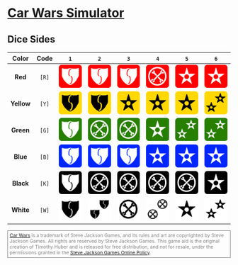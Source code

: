 
<style>
.inner table {
  border: 0 !important;
  border-collapse: collapse !important;
  border-spacing: 0 !important;
  margin-bottom: 20px;
}

.inner table img {
  margin: 0 !important;
  padding: 0 !important;
  border: 0 !important;
  filter: drop-shadow(4px 4px 4px #444) !important;
}

.inner table td {
  vertical-align: middle !important;
  padding: 8px !important;
  border: 1px solid #ccc !important;
}

.inner table code {
  font-size: 16px !important;
}

.inner table th {
  color: #000 !important;
  background-color: #c0c0c0 !important;
}

.inner table th code {
  background-color: #c0c0c0 !important;
}

.inner table thead, 
.inner table thead tr {
  background-color: #bfcebe !important;
}

.inner table thead tr {
  background-color: unset !important;
}

.inner table tr {
  background-color: unset !important;
}

.inner table tr:nth-child(2n) {
  background-color: unset !important; 
}
</style>

# [Car Wars Simulator](../)

## Dice Sides

|   Color    | Code  |  `1`  |  `2`  |  `3`  |  `4`  |  `5`  |  `6`  |
| :--------: | :---: | :---: | :---: | :---: | :---: | :---: | :---: |
|  **Red**   | `[R]` | ![R1] | ![R2] | ![R3] | ![R4] | ![R5] | ![R6] |
| **Yellow** | `[Y]` | ![Y1] | ![Y2] | ![Y3] | ![Y4] | ![Y5] | ![Y6] |
| **Green**  | `[G]` | ![G1] | ![G2] | ![G3] | ![G4] | ![G5] | ![G6] |
|  **Blue**  | `[B]` | ![B1] | ![B2] | ![B3] | ![B4] | ![B5] | ![B6] |
| **Black**  | `[K]` | ![K1] | ![K2] | ![K3] | ![K4] | ![K5] | ![K6] |
| **White**  | `[W]` | ![W1] | ![W2] | ![W3] | ![W4] | ![W5] | ![W6] |


<div style="color:#808080; font-size:8pt; border: solid 1px #808080; padding: 4px;">
<a href="https://carwars.sjgames.com/">Car Wars</a> is a trademark of Steve Jackson Games, and its rules and art are copyrighted by Steve Jackson Games. All rights are reserved by Steve Jackson Games. This game aid is the original creation of Timothy Huber and is released for free distribution, and not for resale, under the permissions granted in the <a href="http://www.sjgames.com/general/online_policy.html">Steve Jackson Games Online Policy</a>.
</div>

[R1]: /img/cw-sim/dice/R1.png "Skid/Shield on Side 1 of Red"
[R2]: /img/cw-sim/dice/R2.png "Skid/Shield on Side 2 of Red"
[R3]: /img/cw-sim/dice/R3.png "Skid/Shield on Side 3 of Red"
[R4]: /img/cw-sim/dice/R4.png "Wrench on Side 4 of Red"
[R5]: /img/cw-sim/dice/R5.png "Hit on Side 5 of Red"
[R6]: /img/cw-sim/dice/R6.png "Hit on Side 6 of Red"

[Y1]: /img/cw-sim/dice/Y1.png "Skid/Shield on Side 1 of Yellow"
[Y2]: /img/cw-sim/dice/Y2.png "Skid/Shield on Side 2 of Yellow"
[Y3]: /img/cw-sim/dice/Y3.png "Hit on Side 3 of Yellow"
[Y4]: /img/cw-sim/dice/Y4.png "Hit on Side 4 of Yellow"
[Y5]: /img/cw-sim/dice/Y5.png "Hit on Side 5 of Yellow"
[Y6]: /img/cw-sim/dice/Y6.png "Double Hit on Side 6 of Yellow"

[G1]: /img/cw-sim/dice/G1.png "Skid/Shield on Side 1 of Green"
[G2]: /img/cw-sim/dice/G2.png "Wrench on Side 2 of Green"
[G3]: /img/cw-sim/dice/G3.png "Wrench on Side 3 of Green"
[G4]: /img/cw-sim/dice/G4.png "Hit on Side 4 of Green"
[G5]: /img/cw-sim/dice/G5.png "Double Hit on Side 5 of Green"
[G6]: /img/cw-sim/dice/G6.png "Double Hit on Side 6 of Green"

[B1]: /img/cw-sim/dice/B1.png "Skid/Shield on Side 1 of Blue"
[B2]: /img/cw-sim/dice/B2.png "Skid/Shield on Side 2 of Blue"
[B3]: /img/cw-sim/dice/B3.png "Skid/Shield on Side 3 of Blue"
[B4]: /img/cw-sim/dice/B4.png "Hit on Side 4 of Blue"
[B5]: /img/cw-sim/dice/B5.png "Hit on Side 5 of Blue"
[B6]: /img/cw-sim/dice/B6.png "Hit on Side 6 of Blue"

[K1]: /img/cw-sim/dice/K1.png "Skid/Shield on Side 1 of Black"
[K2]: /img/cw-sim/dice/K2.png "Wrench on Side 2 of Black"
[K3]: /img/cw-sim/dice/K3.png "Wrench on Side 3 of Black"
[K4]: /img/cw-sim/dice/K4.png "Wrench on Side 4 of Black"
[K5]: /img/cw-sim/dice/K5.png "Wrench on Side 5 of Black"
[K6]: /img/cw-sim/dice/K6.png "Hit on Side 6 of Black"

[W1]: /img/cw-sim/dice/W1.png "Skid/Shield on Side 1 of White"
[W2]: /img/cw-sim/dice/W2.png "Double Skid/Shield on Side 2 of White"
[W3]: /img/cw-sim/dice/W3.png "Wrench on Side 3 of White"
[W4]: /img/cw-sim/dice/W4.png "Double Wrench on Side 4 of White"
[W5]: /img/cw-sim/dice/W5.png "Hit on Side 5 of White"
[W6]: /img/cw-sim/dice/W6.png "Double Hit on Side 6 of White"

